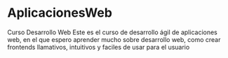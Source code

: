 # AplicacionesWeb
Curso Desarrollo Web
Este es el curso de desarrollo ágil de aplicaciones web, en el que espero aprender mucho sobre desarrollo web, como crear frontends llamativos, intuitivos y faciles de usar para el usuario
